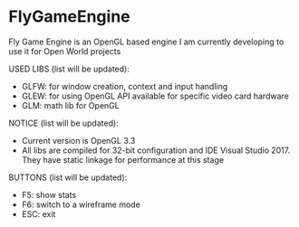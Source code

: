 # FlyGameEngine
Fly Game Engine is an OpenGL based engine I am currently developing to use it for Open World projects

USED LIBS (list will be updated):

 - GLFW: for window creation, context and input handling
 - GLEW: for using OpenGL API available for specific video card hardware
 - GLM:  math lib for OpenGL  

NOTICE (list will be updated):

 - Current version is OpenGL 3.3
 - All libs are compiled for 32-bit configuration and IDE Visual Studio 2017. They have static linkage for performance at this stage

BUTTONS (list will be updated):

 - F5:  show stats
 - F6:  switch to a wireframe mode
 - ESC: exit 